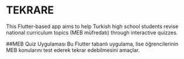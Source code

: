 # TEKRARE 

This Flutter-based app aims to help Turkish high school students revise national curriculum topics (MEB müfredatı) through interactive quizzes.

##MEB Quiz Uygulaması Bu Flutter tabanlı uygulama, lise öğrencilerinin MEB konularını test ederek tekrar edebilmesini amaçlar.


